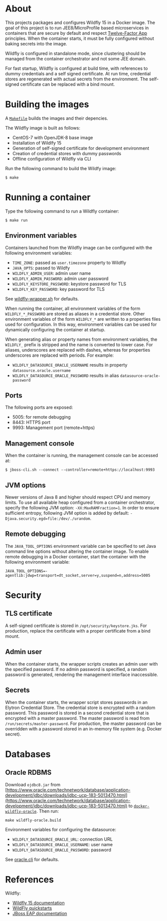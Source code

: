 # About

This projects packages and configures Wildfly 15 in a Docker image.  The goal
of this project is to run JEE8/MicroProfile based microservices in containers
that are secure by default and respect [Twelve-Factor App](http://12factor.net) principles.
When the container starts, it must be fully configured without baking secrets 
into the image.

Wildfly is configured in standalone mode, since clustering should be managed from
the container orchestrator and not some JEE domain.

For fast startup, Wildfly is configured at build time, with references to dummy
credentials and a self signed certificate. At run time, credential stores are regenerated
with actual secrets from the environment. The self-signed certificate can be replaced with 
a bind mount.

# Building the images

A [`Makefile`](Makefile) builds the images and their depencies.

The Wildfly image is built as follows:
- CentOS-7 with OpenJDK-8 base image
- Installation of Wildlfy 15
- Generation of self-signed certificate for development environment
- Creation of credential stores with dummy passwords
- Offline configuration of Wildfly via CLI

Run the following command to build the Wildfy image:

    $ make
    
# Running a container

Type the following command to run a Wildfly container:

    $ make run

## Environment variables

Containers launched from the Wildfly image can be configured with the following environment variables:

- `TIME_ZONE`: passed as `user.timezone` property to Wildfly
- `JAVA_OPTS`: passed to Wildfy
- `WILDFLY_ADMIN_USER`: admin user name
- `WILDFLY_ADMIN_PASSWORD`: admin user password
- `WILDFLY_KEYSTORE_PASSWORD`: keystore password for TLS
- `WILDFLY_KEY_PASSWORD`: key password for TLS

See [wildfly-wrapper.sh](docker-wildfly/bin/wildfly-wrapper.sh) for defaults.

When running the container, all environment variables of the form `WILDFLY_*_PASSWORD` are stored 
as aliases in a credential store. Other environment variables of the form `WILDFLY_*` are written
to a properties files used for configuration. In this way, environment variables can be used for
dynamically configuring the container at startup.

When generating alias or property names from environment variables, the `WILDFLY_` prefix is stripped
and the name is converted to lower case. For aliases, underscores are replaced with dashes,
whereas for properties underscores are replaced with periods. For example:
- `WILDFLY_DATASOURCE_ORACLE_USERNAME` results in property `datasource.oracle.username`
- `WILDFLY_DATASOURCE_ORACLE_PASSWORD` results in alias `datasource-oracle-password`

## Ports

The following ports are exposed:
- 5005: for remote debugging
- 8443: HTTPS port
- 9993: Management port (remote+https)

## Management console

When the container is running, the management console can be accessed at:

    $ jboss-cli.sh --connect --controller=remote+https://localhost:9993

## JVM options

Newer versions of Java 8 and higher should respect CPU and memory limits.
To use all available heap configured from a container orchestrator, specify the following JVM option: `-XX:MaxRAMFraction=1`.
In order to ensure sufficient entropy, following JVM option is added by default: `-Djava.security.egd=file:/dev/./urandom`.

## Remote debugging

The `JAVA_TOOL_OPTIONS` environment variable can be specified to set Java
command line options without altering the container image. To enable remote
debugging in a Docker container, start the container with the following
environment variable:

    JAVA_TOOL_OPTIONS=-agentlib:jdwp=transport=dt_socket,server=y,suspend=n,address=5005

# Security

## TLS certificate

A self-signed certificate is stored in `/opt/security/keystore.jks`.
For production, replace the certificate with a proper certificate from a bind mount.

## Admin user

When the container starts, the wrapper scripts creates an admin user with the
specified password.  If no admin password is specified, a random password is
generated, rendering the management interface inaccessible.

## Secrets

When the container starts, the wrapper script stores passwords in an Elytron
Credential Store.  The credential store is encrypted with a random password.
This password is stored in a second credential store that is encrypted with a
master password. The master password is read from `/run/secrets/master-password`.
For production, the master password can be overridden with a password stored in
an in-memory file system (e.g. Docker secret).

# Databases

## Oracle RDBMS

Download `ojdbc8.jar` from
[https://www.oracle.com/technetwork/database/application-development/jdbc/downloads/jdbc-ucp-183-5013470.html](https://www.oracle.com/technetwork/database/application-development/jdbc/downloads/jdbc-ucp-183-5013470.html)
to [`docker-wildfly-oracle`](docker-wildfly-oracle). Then run:

    make wildfly-oracle.build
    
Environment variables for configuring the datasource:

- `WILDFLY_DATASOURCE_ORACLE_URL`: connection URL
- `WILDFLY_DATASOURCE_ORACLE_USERNAME`: user name
- `WILDFLY_DATASOURCE_ORACLE_PASSWORD`: password

See [oracle.cli](docker-wildfly-oracle/cli/oracle.cli) for defaults.

# References

Wildfly:
- [Wildfly 15 documentation](http://docs.wildfly.org/15/)
- [WildFly quickstarts](https://github.com/wildfly/quickstart)
- [JBoss EAP documentation](https://access.redhat.com/documentation/en-us/red_hat_jboss_enterprise_application_platform/7.1/)

